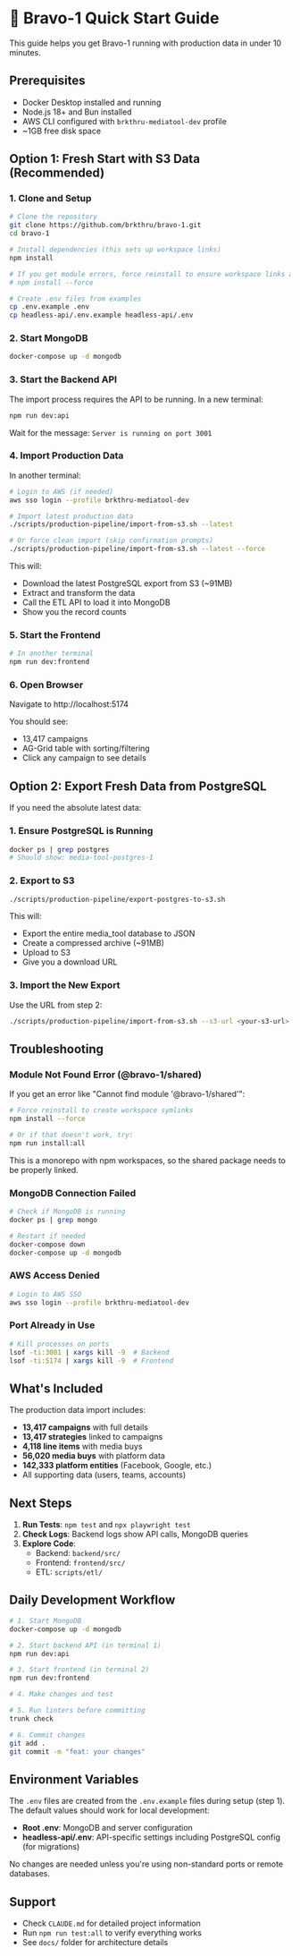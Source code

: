 # 🚀 Bravo-1 Quick Start Guide

This guide helps you get Bravo-1 running with production data in under 10 minutes.

## Prerequisites

- Docker Desktop installed and running
- Node.js 18+ and Bun installed
- AWS CLI configured with `brkthru-mediatool-dev` profile
- ~1GB free disk space

## Option 1: Fresh Start with S3 Data (Recommended)

### 1. Clone and Setup

```bash
# Clone the repository
git clone https://github.com/brkthru/bravo-1.git
cd bravo-1

# Install dependencies (this sets up workspace links)
npm install

# If you get module errors, force reinstall to ensure workspace links are created
# npm install --force

# Create .env files from examples
cp .env.example .env
cp headless-api/.env.example headless-api/.env
```

### 2. Start MongoDB

```bash
docker-compose up -d mongodb
```

### 3. Start the Backend API

The import process requires the API to be running. In a new terminal:

```bash
npm run dev:api
```

Wait for the message: `Server is running on port 3001`

### 4. Import Production Data

In another terminal:

```bash
# Login to AWS (if needed)
aws sso login --profile brkthru-mediatool-dev

# Import latest production data
./scripts/production-pipeline/import-from-s3.sh --latest

# Or force clean import (skip confirmation prompts)
./scripts/production-pipeline/import-from-s3.sh --latest --force
```

This will:

- Download the latest PostgreSQL export from S3 (~91MB)
- Extract and transform the data
- Call the ETL API to load it into MongoDB
- Show you the record counts

### 5. Start the Frontend

```bash
# In another terminal
npm run dev:frontend
```

### 6. Open Browser

Navigate to http://localhost:5174

You should see:

- 13,417 campaigns
- AG-Grid table with sorting/filtering
- Click any campaign to see details

## Option 2: Export Fresh Data from PostgreSQL

If you need the absolute latest data:

### 1. Ensure PostgreSQL is Running

```bash
docker ps | grep postgres
# Should show: media-tool-postgres-1
```

### 2. Export to S3

```bash
./scripts/production-pipeline/export-postgres-to-s3.sh
```

This will:

- Export the entire media_tool database to JSON
- Create a compressed archive (~91MB)
- Upload to S3
- Give you a download URL

### 3. Import the New Export

Use the URL from step 2:

```bash
./scripts/production-pipeline/import-from-s3.sh --s3-url <your-s3-url>
```

## Troubleshooting

### Module Not Found Error (@bravo-1/shared)

If you get an error like "Cannot find module '@bravo-1/shared'":

```bash
# Force reinstall to create workspace symlinks
npm install --force

# Or if that doesn't work, try:
npm run install:all
```

This is a monorepo with npm workspaces, so the shared package needs to be properly linked.

### MongoDB Connection Failed

```bash
# Check if MongoDB is running
docker ps | grep mongo

# Restart if needed
docker-compose down
docker-compose up -d mongodb
```

### AWS Access Denied

```bash
# Login to AWS SSO
aws sso login --profile brkthru-mediatool-dev
```

### Port Already in Use

```bash
# Kill processes on ports
lsof -ti:3001 | xargs kill -9  # Backend
lsof -ti:5174 | xargs kill -9  # Frontend
```

## What's Included

The production data import includes:

- **13,417 campaigns** with full details
- **13,417 strategies** linked to campaigns
- **4,118 line items** with media buys
- **56,020 media buys** with platform data
- **142,333 platform entities** (Facebook, Google, etc.)
- All supporting data (users, teams, accounts)

## Next Steps

1. **Run Tests**: `npm test` and `npx playwright test`
2. **Check Logs**: Backend logs show API calls, MongoDB queries
3. **Explore Code**:
   - Backend: `backend/src/`
   - Frontend: `frontend/src/`
   - ETL: `scripts/etl/`

## Daily Development Workflow

```bash
# 1. Start MongoDB
docker-compose up -d mongodb

# 2. Start backend API (in terminal 1)
npm run dev:api

# 3. Start frontend (in terminal 2)
npm run dev:frontend

# 4. Make changes and test

# 5. Run linters before committing
trunk check

# 6. Commit changes
git add .
git commit -m "feat: your changes"
```

## Environment Variables

The `.env` files are created from the `.env.example` files during setup (step 1). The default values should work for local development:

- **Root .env**: MongoDB and server configuration
- **headless-api/.env**: API-specific settings including PostgreSQL config (for migrations)

No changes are needed unless you're using non-standard ports or remote databases.

## Support

- Check `CLAUDE.md` for detailed project information
- Run `npm run test:all` to verify everything works
- See `docs/` folder for architecture details

